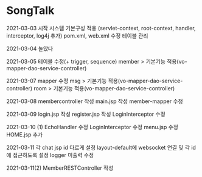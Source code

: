 # SongTalk
 2021-03-03 시작
   시스템 기본구성 적용 (servlet-context, root-context, handler, interceptor, log4j 추가)
            pom.xml, web.xml 수정
   테이블 관리

2021-03-04
   놀았다
   
2021-03-05
   테이블 수정(+ trigger, sequence)
   member > 기본기능 적용(vo-mapper-dao-service-controller)
   
2021-03-07
   mapper 수정
   msg > 기본기능 적용(vo-mapper-dao-service-controller)
   room > 기본기능 적용(vo-mapper-dao-service-controller)

2021-03-08
   membercontroller 작성
   main.jsp 작성
   member-mapper 수정
   
2021-03-09
   login.jsp 작성
   register.jsp 작성
   LoginInterceptor 수정
   
2021-03-10 (1)
    EchoHandler 수정 
    LoginInterceptor 수정 
    menu.jsp 수정 
    HOME.jsp 추가

2021-03-11
   각 chat jsp id 다르게 설정
   layout-default에 websocket 연결 및 각 id에 접근하도록 설정
   logger 미출력 수정
   
2021-03-11(2)
   MemberRESTController 작성
   

